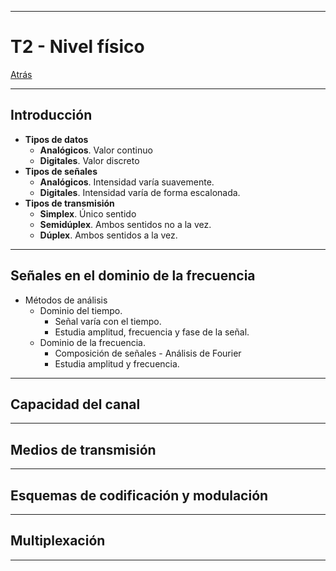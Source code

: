 
---
# T2 - Nivel físico

[Atrás](../README.md)

---
## Introducción

- **Tipos de datos**
	- **Analógicos**. Valor continuo
	- **Digitales**. Valor discreto
- **Tipos de señales**
	- **Analógicos**. Intensidad varía suavemente.
	- **Digitales**.  Intensidad varía de forma escalonada.
- **Tipos de transmisión**
	- **Simplex**. Único sentido
	- **Semidúplex**. Ambos sentidos no a la vez.
	- **Dúplex**. Ambos sentidos a la vez.

---
## Señales en el dominio de la frecuencia
- Métodos de análisis
	- Dominio del tiempo.
		- Señal varía con el tiempo.
		- Estudia amplitud, frecuencia y fase de la señal.
	- Dominio de la frecuencia.
		- Composición de señales - Análisis de Fourier
		- Estudia amplitud y frecuencia.

---
## Capacidad del canal


---
## Medios de transmisión


---
## Esquemas de codificación y modulación


---
## Multiplexación


---